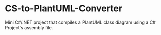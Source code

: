 # CS-to-PlantUML-Converter
Mini C#/.NET project that compiles a PlantUML class diagram using a C# Project's assembly file. 
